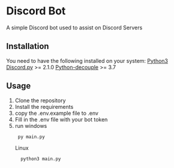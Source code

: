 # Discord Bot

A simple Discord bot used to assist on Discord Servers

## Installation

You need to have the following installed on your system:
[Python3](https://www.python.org/downloads/)
[Discord.py](https://pypi.org/project/discord.py/) >= 2.1.0
[Python-decouple](https://pypi.org/project/python-decouple/) >= 3.7

## Usage

1. Clone the repository
2. Install the requirements
3. copy the .env.example file to .env
4. Fill in the .env file with your bot token
5. run
   windows
   ```
    py main.py
   ```
   Linux
   ```
     python3 main.py
   ```
